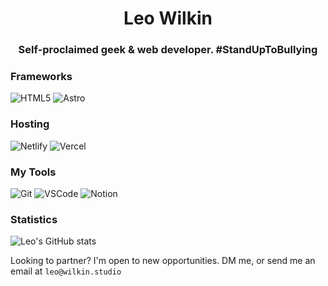 <h1 align="center">Leo Wilkin</h1>

<h3 align="center">Self-proclaimed geek & web developer. #StandUpToBullying</h3>

### Frameworks
![HTML5](https://img.shields.io/badge/html5-000000?style=for-the-badge&logo=html5)
![Astro](https://img.shields.io/badge/astro-000000?style=for-the-badge&logo=astro)
### Hosting
![Netlify](https://img.shields.io/badge/Netlify-000000?style=for-the-badge&logo=netlify)
![Vercel](https://img.shields.io/badge/Vercel-000000?style=for-the-badge&logo=vercel)
### My Tools
![Git](https://img.shields.io/badge/GIT-000000?style=for-the-badge&logo=git)
![VSCode](https://img.shields.io/badge/Visual_Studio_Code-000000?style=for-the-badge&logo=visual%20studio%20code&logoColor=005BA4)
![Notion](https://img.shields.io/badge/Notion-000000?style=for-the-badge&logo=notion)
### Statistics
![Leo's GitHub stats](https://github-readme-stats.vercel.app/api?username=leowilkin&show_icons=true&theme=radical&hide_border=true)

Looking to partner? I'm open to new opportunities. DM me, or send me an email at `leo@wilkin.studio`
